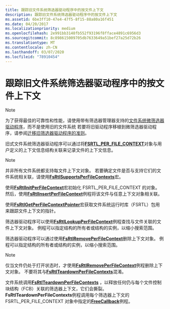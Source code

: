 ```yaml
---
title: 跟踪旧文件系统筛选器驱动程序中的按文件上下文
description: 跟踪旧文件系统筛选器驱动程序中的按文件上下文
ms.assetid: 6be3ff10-47e4-47f5-8f15-88a80a16f451
ms.date: 04/20/2017
ms.localizationpriority: medium
ms.openlocfilehash: 2e991bb3148fb552f93196f8fface4891c6956d3
ms.sourcegitcommit: 8c898615009705db7633649a51bef27a25d72b26
ms.translationtype: MT
ms.contentlocale: zh-CN
ms.lasthandoff: 03/07/2020
ms.locfileid: "78910454"
---
```

# <a name="tracking-per-file-context-in-a-legacy-file-system-filter-driver"></a>跟踪旧文件系统筛选器驱动程序中的按文件上下文

> [!NOTE]
> 为了获得最佳的可靠性和性能，请使用带有筛选器管理器支持的[文件系统微筛选器驱动程序](https://docs.microsoft.com/windows-hardware/drivers/ifs/filter-manager-concepts)，而不是使用旧的文件系统 若要将旧驱动程序移植到微筛选器驱动程序，请参阅[迁移旧筛选器驱动程序的准则](guidelines-for-porting-legacy-filter-drivers.md)。

旧式文件系统筛选器驱动程序可以通过将[**FSRTL_PER_FILE_CONTEXT**](https://docs.microsoft.com/windows-hardware/drivers/ddi/ntifs/ns-ntifs-_fsrtl_per_file_context)对象与用户定义的上下文信息结构关联来记录文件的上下文信息。

> [!NOTE]
> 并非所有文件系统都支持每文件上下文对象。 若要确定文件是否与支持它们的文件系统相关联，请使用[**FsRtlSupportsPerFileContexts**](https://docs.microsoft.com/windows-hardware/drivers/ddi/ntifs/nf-ntifs-fsrtlsupportsperfilecontexts)宏。

使用[**FsRtlInitPerFileContext**](https://docs.microsoft.com/previous-versions/ff546161(v=vs.85))宏初始化 FSRTL_PER_FILE_CONTEXT 的对象。 然后，使用[**FsRtlInsertPerFileContext**](https://msdn.microsoft.com/library/windows/hardware/ff546184)例程将该文件与任意上下文对象相关联。

使用[**FsRtlGetPerFileContextPointer**](https://docs.microsoft.com/previous-versions/ff546051(v=vs.85))宏获取文件系统运行时库（FSRTL）包用来跟踪文件上下文的指针。

筛选器驱动程序可以使用[**FsRtlLookupPerFileContext**](https://msdn.microsoft.com/library/windows/hardware/ff546930)例程查找与文件关联的文件上下文对象。 例程可以指定结构的所有者或结构的实例，以缩小搜索范围。

筛选器驱动程序可以通过使用[**FsRtlRemovePerFileContext**](https://msdn.microsoft.com/library/windows/hardware/ff547226)删除上下文对象。 例程可以指定结构的所有者或结构的实例，以缩小搜索范围。

> [!NOTE]
> 仅当文件仍处于打开状态时，才使用[**FsRtlRemovePerFileContext**](https://docs.microsoft.com/windows-hardware/drivers/ddi/ntifs/nf-ntifs-fsrtlremoveperfilecontext)例程删除上下文对象。 不要将其与[**FsRtlTeardownPerFileContexts**](https://docs.microsoft.com/windows-hardware/drivers/ddi/ntifs/nf-ntifs-fsrtlteardownperfilecontexts)混淆。

文件系统调用[**FsRtlTeardownPerFileContexts**](https://docs.microsoft.com/windows-hardware/drivers/ddi/ntifs/nf-ntifs-fsrtlteardownperfilecontexts) ，以释放任何仍与每个文件控制块结构（FCB）关联的筛选器上下文，它们会撕裂。 **FsRtlTeardownPerFileContexts**例程调用每个筛选器上下文的 FSRTL_PER_FILE_CONTEXT 对象中指定的[**FreeCallback**](https://docs.microsoft.com/windows-hardware/drivers/ifs/pfree-function)例程。
